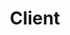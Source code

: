---
layout: default
title: Client
slug: work
path: ../

meta-title: Quail Landing Farm
meta-description: Quail Landing Farm


client-order: 9

client-name: Quail Landing Farm
client-slug: quaillanding
client-tag: "Logo Design & Basic Branding"
client-desc: ""

---
